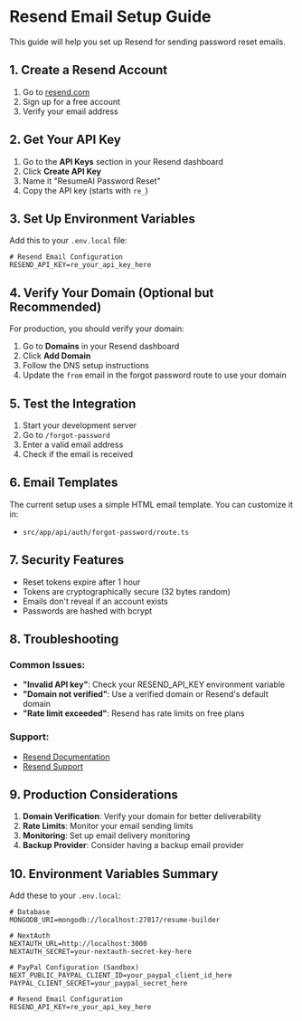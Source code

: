 # Resend Email Setup Guide

This guide will help you set up Resend for sending password reset emails.

## 1. Create a Resend Account

1. Go to [resend.com](https://resend.com)
2. Sign up for a free account
3. Verify your email address

## 2. Get Your API Key

1. Go to the **API Keys** section in your Resend dashboard
2. Click **Create API Key**
3. Name it "ResumeAI Password Reset"
4. Copy the API key (starts with `re_`)

## 3. Set Up Environment Variables

Add this to your `.env.local` file:

```env
# Resend Email Configuration
RESEND_API_KEY=re_your_api_key_here
```

## 4. Verify Your Domain (Optional but Recommended)

For production, you should verify your domain:

1. Go to **Domains** in your Resend dashboard
2. Click **Add Domain**
3. Follow the DNS setup instructions
4. Update the `from` email in the forgot password route to use your domain

## 5. Test the Integration

1. Start your development server
2. Go to `/forgot-password`
3. Enter a valid email address
4. Check if the email is received

## 6. Email Templates

The current setup uses a simple HTML email template. You can customize it in:
- `src/app/api/auth/forgot-password/route.ts`

## 7. Security Features

- Reset tokens expire after 1 hour
- Tokens are cryptographically secure (32 bytes random)
- Emails don't reveal if an account exists
- Passwords are hashed with bcrypt

## 8. Troubleshooting

### Common Issues:
- **"Invalid API key"**: Check your RESEND_API_KEY environment variable
- **"Domain not verified"**: Use a verified domain or Resend's default domain
- **"Rate limit exceeded"**: Resend has rate limits on free plans

### Support:
- [Resend Documentation](https://resend.com/docs)
- [Resend Support](https://resend.com/support)

## 9. Production Considerations

1. **Domain Verification**: Verify your domain for better deliverability
2. **Rate Limits**: Monitor your email sending limits
3. **Monitoring**: Set up email delivery monitoring
4. **Backup Provider**: Consider having a backup email provider

## 10. Environment Variables Summary

Add these to your `.env.local`:

```env
# Database
MONGODB_URI=mongodb://localhost:27017/resume-builder

# NextAuth
NEXTAUTH_URL=http://localhost:3000
NEXTAUTH_SECRET=your-nextauth-secret-key-here

# PayPal Configuration (Sandbox)
NEXT_PUBLIC_PAYPAL_CLIENT_ID=your_paypal_client_id_here
PAYPAL_CLIENT_SECRET=your_paypal_secret_here

# Resend Email Configuration
RESEND_API_KEY=re_your_api_key_here
``` 